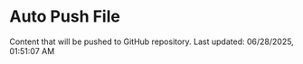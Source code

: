 # Auto Push File

Content that will be pushed to GitHub repository.
Last updated: 06/28/2025, 01:51:07 AM